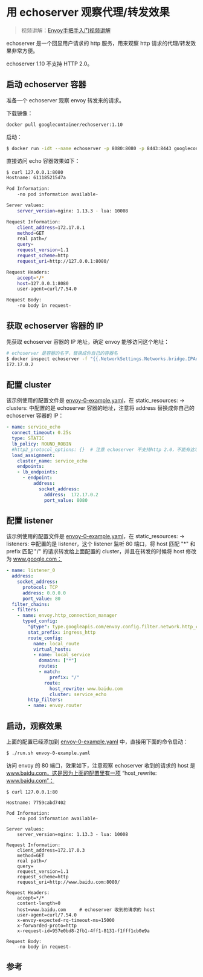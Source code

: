 <!-- toc -->
# 用 echoserver 观察代理/转发效果

>视频讲解：[Envoy手把手入门视频讲解](https://study.163.com/course/courseMain.htm?share=2&shareId=400000000376006&courseId=1209487865&_trace_c_p_k2_=18c88dad391f427b9e40e0795d8d939d)

echoserver 是一个回显用户请求的 http 服务，用来观察 http 请求的代理/转发效果非常方便。

echoserver 1.10 不支持 HTTP 2.0。

## 启动 echoserver 容器

准备一个 echoserver 观察 envoy 转发来的请求。

下载镜像：

```sh
docker pull googlecontainer/echoserver:1.10 
```

启动：

```sh
$ docker run -idt --name echoserver -p 8080:8080 -p 8443:8443 googlecontainer/echoserver:1.10
```

直接访问 echo 容器效果如下：

```sh
$ curl 127.0.0.1:8080
Hostname: 611185215d7a

Pod Information:
    -no pod information available-

Server values:
    server_version=nginx: 1.13.3 - lua: 10008

Request Information:
    client_address=172.17.0.1
    method=GET
    real path=/
    query=
    request_version=1.1
    request_scheme=http
    request_uri=http://127.0.0.1:8080/

Request Headers:
    accept=*/*
    host=127.0.0.1:8080
    user-agent=curl/7.54.0

Request Body:
    -no body in request-
```

## 获取 echoserver 容器的 IP

先获取 echoserver 容器的 IP 地址，确定 envoy 能够访问这个地址：

```sh
# echoserver 是容器的名字，替换成你自己的容器名
$ docker inspect echoserver -f "{{.NetworkSettings.Networks.bridge.IPAddress}}"
172.17.0.2
```

## 配置 cluster

该示例使用的配置文件是 [envoy-0-example.yaml][1]，在 static_resources: -> clusters: 中配置的是 echoserver 容器的地址，注意将 address 替换成你自己的 echoserver 容器的 IP：

```yaml
- name: service_echo
  connect_timeout: 0.25s
  type: STATIC
  lb_policy: ROUND_ROBIN
  #http2_protocol_options: {}  # 注意 echoserver 不支持http 2.0，不能有这项配置
  load_assignment:
    cluster_name: service_echo
    endpoints:
    - lb_endpoints:
      - endpoint:
          address:
            socket_address:
              address:  172.17.0.2
              port_value: 8080
```

## 配置 listener

该示例使用的配置文件是 [envoy-0-example.yaml][1]，在 static_resources: -> listeners: 中配置的是 listener，这个 listener 监听 80 端口，将 host 匹配 "*" 和 prefix 匹配 "/" 的请求转发给上面配置的 cluster，并且在转发的时候将 host 修改为 www.google.com：

```yaml
- name: listener_0
  address:
    socket_address:
      protocol: TCP
      address: 0.0.0.0
      port_value: 80
  filter_chains:
  - filters:
    - name: envoy.http_connection_manager
      typed_config:
        "@type": type.googleapis.com/envoy.config.filter.network.http_connection_manager.v2.HttpConnectionManager
        stat_prefix: ingress_http
        route_config:
          name: local_route
          virtual_hosts:
          - name: local_service
            domains: ["*"]
            routes:
            - match:
                prefix: "/"
              route:
                host_rewrite: www.baidu.com
                cluster: service_echo
        http_filters:
        - name: envoy.router
```

## 启动，观察效果

上面的配置已经添加到 [envoy-0-example.yaml][1] 中，直接用下面的命令启动：

```sh
$ ./run.sh envoy-0-example.yaml
```

访问 envoy 的 80 端口，效果如下，注意观察 echoserver 收到的请求的 host 是 www.baidu.com，这是因为上面的配置里有一项 “host_rewrite: www.baidu.com”：

```
$ curl 127.0.0.1:80

Hostname: 7759cabd7402

Pod Information:
	-no pod information available-

Server values:
	server_version=nginx: 1.13.3 - lua: 10008

Request Information:
	client_address=172.17.0.3
	method=GET
	real path=/
	query=
	request_version=1.1
	request_scheme=http
	request_uri=http://www.baidu.com:8080/

Request Headers:
	accept=*/*
	content-length=0
	host=www.baidu.com     # echoserver 收到的请求的 host
	user-agent=curl/7.54.0
	x-envoy-expected-rq-timeout-ms=15000
	x-forwarded-proto=http
	x-request-id=957e0bd8-2fb1-4ff1-8131-f1fff1cb0e9a

Request Body:
	-no body in request-
```

## 参考

[1]: https://github.com/introclass/go-code-example/blob/master/envoydev/xds/envoy-docker-run/envoy-0-example.yaml "envoy-0-example.yaml"
